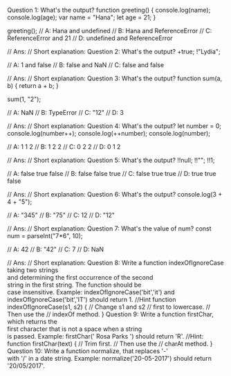 Question 1: What's the output?
function greeting() {
console.log(name);
console.log(age);
var name = "Hana";
let age = 21;
}



greeting();
// A: Hana and undefined
// B: Hana and ReferenceError
// C: ReferenceError and 21
// D: undefined and ReferenceError

// Ans:
// Short explanation:
Question 2: What's the output?
+true;
!"Lydia";

// A: 1 and false
// B: false and NaN
// C: false and false

// Ans:
// Short explanation:
Question 3: What's the output?
function sum(a, b) {
return a + b;
}

sum(1, "2");

// A: NaN
// B: TypeError
// C: "12"
// D: 3

// Ans:
// Short explanation:
Question 4: What's the output?
let number = 0;
console.log(number++);
console.log(++number);
console.log(number);

// A: 1 1 2
// B: 1 2 2
// C: 0 2 2
// D: 0 1 2

// Ans:
// Short explanation:
Question 5: What's the output?
!!null;
!!"";
!!1;

// A: false true false
// B: false false true
// C: false true true
// D: true true false

// Ans:
// Short explanation:
Question 6: What's the output?
console.log(3 + 4 + "5");

// A: "345"
// B: "75"
// C: 12
// D: "12"

// Ans:
// Short explanation:
Question 7: What's the value of num?
const num = parseInt("7\*6", 10);

// A: 42
// B: "42"
// C: 7
// D: NaN

// Ans:
// Short explanation:
Question 8:
Write a function indexOfIgnoreCase taking two strings  
and determining the first occurrence of the second  
string in the first string. The function should be  
case insensitive.
Example: indexOfIgnoreCase('bit','it') and  
indexOfIgnoreCase('bit','IT') should return 1.
//Hint
function indexOfIgnoreCase(s1, s2) {
// Change s1 and s2
// first to lowercase.
// Then use the
// indexOf method.
}
Question 9:
Write a function firstChar, which returns the  
first character that is not a space when a string  
is passed.
Example: firstChar(' Rosa Parks ') should return 'R'.
//Hint:
function firstChar(text) {
// Trim first.
// Then use the
// charAt method.
}
Question 10:
Write a function normalize, that replaces '-'  
with '/' in a date string.
Example: normalize('20-05-2017') should return  
'20/05/2017'.
